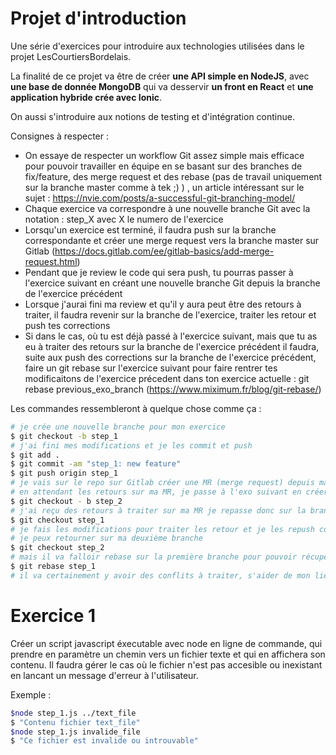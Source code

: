 # Projet d'introduction

Une série d'exercices pour introduire aux technologies utilisées dans le projet LesCourtiersBordelais.

La finalité de ce projet va être de créer **une API simple en NodeJS**, avec **une base de donnée MongoDB** qui va desservir **un front en React** et 
**une application hybride crée avec Ionic**.

On aussi s'introduire aux notions de testing et d'intégration continue.

Consignes à respecter :
* On essaye de respecter un workflow Git assez simple mais efficace pour pouvoir travailler en équipe en se basant sur des branches de fix/feature, des merge request et des rebase (pas de travail uniquement sur la branche master comme à tek ;) ) , un article intéressant sur le sujet : https://nvie.com/posts/a-successful-git-branching-model/
* Chaque exercice va correspondre à une nouvelle branche Git avec la notation : step_X avec X le numero de l'exercice
* Lorsqu'un exercice est terminé, il faudra push sur la branche correspondante et créer une merge request vers la branche master sur Gitlab (https://docs.gitlab.com/ee/gitlab-basics/add-merge-request.html)
* Pendant que je review le code qui sera push, tu pourras passer à l'exercice suivant en créant une nouvelle branche Git depuis la branche de l'exercice précédent
* Lorsque j'aurai fini ma review et qu'il y aura peut être des retours à traiter, il faudra revenir sur la branche de l'exercice, traiter les retour et push tes corrections
* Si dans le cas, où tu est déjà passé à l'exercice suivant, mais que tu as eu à traiter des retours sur la branche de l'exercice précédent il faudra, suite aux push des corrections sur la branche de l'exercice précédent, faire un git rebase sur l'exercice suivant pour faire rentrer tes modificaitons de l'exercice précedent dans ton exercice actuelle : git rebase previous_exo_branch (https://www.miximum.fr/blog/git-rebase/)

Les commandes ressembleront à quelque chose comme ça : 

```bash
# je crée une nouvelle branche pour mon exercice
$ git checkout -b step_1
# j'ai fini mes modifications et je les commit et push
$ git add .
$ git commit -am "step_1: new feature"
$ git push origin step_1
# je vais sur le repo sur Gitlab créer une MR (merge request) depuis ma branche à master
# en attendant les retours sur ma MR, je passe à l'exo suivant en créer une nouvelle branche depuis l'exo précédent
$ git checkout - b step_2
# j'ai reçu des retours à traiter sur ma MR je repasse donc sur la branche précédente
$ git checkout step_1
# je fais les modifications pour traiter les retour et je les repush comme précedemment
# je peux retourner sur ma deuxième branche
$ git checkout step_2
# mais il va falloir rebase sur la première branche pour pouvoir récupérer les modifs
$ git rebase step_1
# il va certainement y avoir des conflits à traiter, s'aider de mon lien sur les MR pour voir la méthodologie à suivre :)
```

# Exercice 1

Créer un script javascript éxecutable avec node en ligne de commande, qui prendre en paramètre un chemin vers un fichier texte et qui en affichera son contenu.
Il faudra gérer le cas où le fichier n'est pas accesible ou inexistant en lancant un message d'erreur à l'utilisateur.

Exemple : 
```bash
$node step_1.js ../text_file
$ "Contenu fichier text_file"
$node step_1.js invalide_file
$ "Ce fichier est invalide ou introuvable"
```

